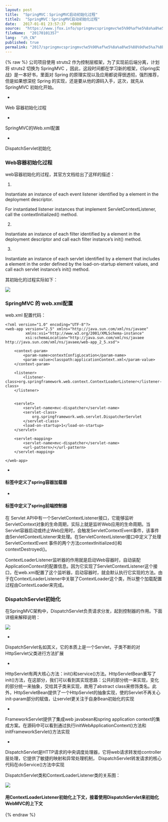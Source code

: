```yaml
---
layout: post
title:  "SpringMVC：SpringMVC启动初始化过程"
title2:  "SpringMVC：SpringMVC启动初始化过程"
date:   2017-01-01 23:57:37  +0800
source:  "https://www.jfox.info/springmvcspringmvc%e5%90%af%e5%8a%a8%e5%88%9d%e5%a7%8b%e5%8c%96%e8%bf%87%e7%a8%8b.html"
fileName:  "20170101357"
lang:  "zh_CN"
published: true
permalink: "2017/springmvcspringmvc%e5%90%af%e5%8a%a8%e5%88%9d%e5%a7%8b%e5%8c%96%e8%bf%87%e7%a8%8b.html"
---
```

{% raw %}
公司项目使用 struts2 作为控制层框架，为了实现前后端分离，计划将 struts2 切换为 SpringMVC ，因此，这段时间都在学习新的框架，《Spring实战》是一本好书，里面对 Spring 的原理实现以及应用都说得很透彻，强烈推荐，但是如果想深挖 Spring 的实现，还是要从他的源码入手，这次，就先从 SpringMVC 初始化开始。

- 
Web 容器初始化过程

- 
SpringMVC的Web.xml配置

- 
DispatchServlet初始化

### Web容器初始化过程

web容器初始化的过程，其官方文档给出了这样的描述：

1. 
 Instantiate an instance of each event listener identified by a **<listener>** element in the deployment descriptor. 

For instantiated listener instances that implement ServletContextListener, call the contextInitialized() method.

2. 
 Instantiate an instance of each filter identified by a **<filter>** element in the deployment descriptor and call each filter instance’s init() method. 

3. 
 Instantiate an instance of each servlet identified by a **<servlet>** element that includes a <load-on-startup> element in the order defined by the load-on-startup element values, and call each servlet instance’s init() method. 

其初始化的过程实际如下：

![](/wp-content/uploads/2017/07/1500289230.png)

### SpringMVC 的 web.xml配置

web.xml 配置代码：

    <?xml version="1.0" encoding="UTF-8"?>  
    <web-app version="2.5" xmlns="http://java.sun.com/xml/ns/javaee"  
             xmlns:xsi="http://www.w3.org/2001/XMLSchema-instance"  
             xsi:schemaLocation="http://java.sun.com/xml/ns/javaee http://java.sun.com/xml/ns/javaee/web-app_2_5.xsd">  
       
        <context-param>  
            <param-name>contextConfigLocation</param-name>  
            <param-value>classpath:applicationContext.xml</param-value>  
        </context-param>  
      
        <listener>  
            <listener-class>org.springframework.web.context.ContextLoaderListener</listener-class>  
        </listener>  
      
      
        <servlet>  
            <servlet-name>mvc-dispatcher</servlet-name>  
            <servlet-class>  
                org.springframework.web.servlet.DispatcherServlet  
            </servlet-class>  
            <load-on-startup>1</load-on-startup>  
        </servlet>  
                                                                                                                                               
        <servlet-mapping>  
            <servlet-name>mvc-dispatcher</servlet-name>  
            <url-pattern>/</url-pattern>  
        </servlet-mapping>  
      
    </web-app>

- 
#### <listener>标签中定义了spring容器加载器

- 
#### <servlet>标签中定义了spring前端控制器

在 Servlet API中有一个ServletContextListener接口，它能够监听ServletContext对象的生命周期，实际上就是监听Web应用的生命周期。当Servlet容器启动或终止Web应用时，会触发ServletContextEvent事件，该事件由ServletContextListener来处理。在ServletContextListener接口中定义了处理ServletContextEvent 事件的两个方法contextInitialized()和contextDestroyed()。

ContextLoaderListener监听器的作用就是启动Web容器时，自动装配ApplicationContext的配置信息。因为它实现了ServletContextListener这个接口，在web.xml配置了这个监听器，启动容器时，就会默认执行它实现的方法。由于在ContextLoaderListener中关联了ContextLoader这个类，所以整个加载配置过程由ContextLoader来完成。

### DispatchServlet初始化

在SpringMVC架构中，DispatchServlet负责请求分发，起到控制器的作用。下面详细来解释说明：

![](/wp-content/uploads/2017/07/1500289232.png)

- 
DispatchServlet名如其义，它的本质上是一个Servlet，子类不断的对HttpServlet父类进行方法扩展

- 
HttpServlet有两大核心方法：init()和service()方法。HttpServletBean重写了init()方法，在这部分，我们可以看到其实现思路：公共的部分统一来实现，变化的部分统一来抽象，交给其子类来实现，故用了abstract class来修饰类名。此外，HttpServletBean提供了一个HttpServlet的抽象实现，使的Servlet不再关心init-param部分的赋值，让servlet更关注于自身Bean初始化的实现

- 
FrameworkServlet提供了集成web javabean和spring application context的集成方案。在源码中可以看到通过执行initWebApplicationContext()方法和initFrameworkServlet()方法实现

- 
 DispatchServlet是HTTP请求的中央调度处理器，它将web请求转发给controller层处理，它提供了敏捷的映射和异常处理机制， DispatchServlet转发请求的核心代码在doService()方法中实现

DispatchServlet类和ContextLoaderListener类的关系图：

![](/wp-content/uploads/2017/07/15002892321.png)

#### 用ContextLoaderListener初始化上下文，接着使用DispatchServlet来初始化WebMVC的上下文
{% endraw %}
